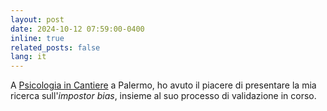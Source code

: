 ```yaml
---
layout: post
date: 2024-10-12 07:59:00-0400
inline: true
related_posts: false
lang: it
---
```


A [Psicologia in Cantiere](https://www.oprs.it/evento/psicologia-in-cantiere/) a Palermo, ho avuto il piacere di presentare la mia ricerca sull'_impostor bias_, insieme al suo processo di validazione in corso.

